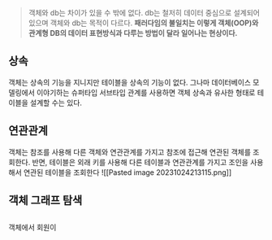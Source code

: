 > 객체와 db는 차이가 있을 수 밖에 없다. db는 철저히 데이터 중심으로 설계되어 있으며 객체와 db는 목적이 다르다. **패러다임의 불일치는 이렇게 객체(OOP)와 관계형 DB의 데이터 표현방식과 다루는 방법이 달라 일어나는 현상이다.**

## 상속
객체는 상속의 기능을 지니지만 테이블을 상속의 기능이 없다. 그나마 데이터베이스 모델링에서 이야기하는 슈퍼타입 서브타입 관계를 사용하면 객체 상속과 유사한 형태로 테이블을 설계할 수는 있다.

## 연관관계
객체는 참조를 사용해 다른 객체와 연관관계를 가지고 참조에 접근해 연관된 객체를 조회한다. 반면, 테이블은 외래 키를 사용해 다른 테이블과 연관관계를 가지고 조인을 사용해서 연관된 테이블을 조회한다
![[Pasted image 20231024213115.png]]

## 객체 그래프 탐색



## 
객체에서 회원이